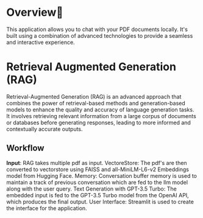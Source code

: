 # Overview🤖
This application allows you to chat with your PDF documents locally. It's built using a combination of advanced technologies to provide a seamless and interactive experience.
# Retrieval Augmented Generation (RAG)
Retrieval-Augmented Generation (RAG) is an advanced approach that combines the power of retrieval-based methods and generation-based models to enhance the quality and accuracy of language generation tasks. It involves retrieving relevant information from a large corpus of documents or databases before generating responses, leading to more informed and contextually accurate outputs.
## Workflow

**Input**: RAG takes multiple pdf as input.
VectoreStore: The pdf's are then converted to vectorstore using FAISS and all-MiniLM-L6-v2 Embeddings model from Hugging Face.
Memory: Conversation buffer memory is used to maintain a track of previous conversation which are fed to the llm model along with the user query.
Text Generation with GPT-3.5 Turbo: The embedded input is fed to the GPT-3.5 Turbo model from the OpenAI API, which produces the final output.
User Interface: Streamlit is used to create the interface for the application.

